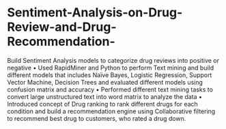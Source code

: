 # Sentiment-Analysis-on-Drug-Review-and-Drug-Recommendation-
Build Sentiment Analysis models to categorize drug reviews into positive or negative
•	Used RapidMiner and Python to perform Text mining and build different models that includes Naïve Bayes, Logistic Regression, Support Vector Machine, Decision Trees and evaluated different models using confusion matrix and accuracy
•	Performed different text mining tasks to convert large unstructured text into word matrix to analyze the data
•	Introduced concept of Drug ranking to rank different drugs for each condition and build a recommendation engine using Collaborative filtering to recommend best drug to customers, who rated a drug down.
